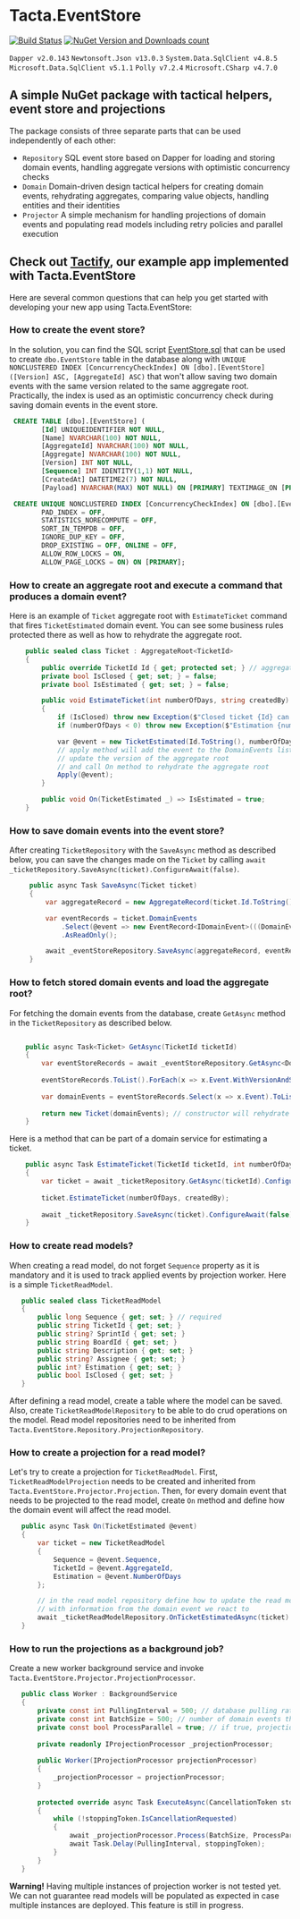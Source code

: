 # Tacta.EventStore

[![Build Status](https://app.travis-ci.com/tacta-io/Tacta.EventStore.svg?branch=main)](https://app.travis-ci.com/tacta-io/Tacta.EventStore) [![NuGet Version and Downloads count](https://buildstats.info/nuget/Tacta.EventStore)](https://www.nuget.org/packages/Tacta.EventStore)

 ``` Dapper v2.0.143 ``` ``` Newtonsoft.Json v13.0.3 ``` ``` System.Data.SqlClient v4.8.5 ``` ``` Microsoft.Data.SqlClient v5.1.1 ``` ``` Polly v7.2.4 ``` ``` Microsoft.CSharp v4.7.0 ``` 

 ## A simple NuGet package with tactical helpers, event store and projections
 
The package consists of three separate parts that can be used independently of each other:
- ``` Repository ``` SQL event store based on Dapper for loading and storing domain events, handling aggregate versions with optimistic concurrency checks
- ``` Domain ``` Domain-driven design tactical helpers for creating domain events, rehydrating aggregates, comparing value objects, handling entities and their identities
- ``` Projector ``` A simple mechanism for handling projections of domain events and populating read models including retry policies and parallel execution

 ## Check out [Tactify](https://github.com/tacta-io/Tactify), our example app implemented with Tacta.EventStore

Here are several common questions that can help you get started with developing your new app using Tacta.EventStore:

### How to create the event store?

In the solution, you can find the SQL script [EventStore.sql](https://github.com/tacta-io/Tacta.EventStore/blob/main/EventStore.sql) that can be used to create ``` dbo.EventStore ``` table in the database along with ``` UNIQUE NONCLUSTERED INDEX [ConcurrencyCheckIndex] ON [dbo].[EventStore] ([Version] ASC, [AggregateId] ASC) ``` that won't allow saving two domain events with the same version related to the same aggregate root. Practically, the index is used as an optimistic concurrency check during saving domain events in the event store.

```SQL
 CREATE TABLE [dbo].[EventStore] (
        [Id] UNIQUEIDENTIFIER NOT NULL,
        [Name] NVARCHAR(100) NOT NULL,
        [AggregateId] NVARCHAR(100) NOT NULL,
        [Aggregate] NVARCHAR(100) NOT NULL,
        [Version] INT NOT NULL,
        [Sequence] INT IDENTITY(1,1) NOT NULL,
        [CreatedAt] DATETIME2(7) NOT NULL,
        [Payload] NVARCHAR(MAX) NOT NULL) ON [PRIMARY] TEXTIMAGE_ON [PRIMARY];

 CREATE UNIQUE NONCLUSTERED INDEX [ConcurrencyCheckIndex] ON [dbo].[EventStore] ([Version] ASC, [AggregateId] ASC) WITH (
        PAD_INDEX = OFF,
        STATISTICS_NORECOMPUTE = OFF,
        SORT_IN_TEMPDB = OFF,
        IGNORE_DUP_KEY = OFF,
        DROP_EXISTING = OFF, ONLINE = OFF,
        ALLOW_ROW_LOCKS = ON,
        ALLOW_PAGE_LOCKS = ON) ON [PRIMARY];
```


### How to create an aggregate root and execute a command that produces a domain event?

Here is an example of ``` Ticket ``` aggregate root with ``` EstimateTicket ``` command that fires ``` TicketEstimated ``` domain event. You can see some business rules protected there as well as how to rehydrate the aggregate root.

```c#
    public sealed class Ticket : AggregateRoot<TicketId> 
    {
        public override TicketId Id { get; protected set; } // aggregate root identity
        private bool IsClosed { get; set; } = false;
        private bool IsEstimated { get; set; } = false;

        public void EstimateTicket(int numberOfDays, string createdBy) // estimate ticket command
        {
            if (IsClosed) throw new Exception($"Closed ticket {Id} can not be changed.");
            if (numberOfDays < 0) throw new Exception($"Estimation {numberOfDays} in not valid.");

            var @event = new TicketEstimated(Id.ToString(), numberOfDays, createdBy);
            // apply method will add the event to the DomainEvents list
            // update the version of the aggregate root
            // and call On method to rehydrate the aggregate root
            Apply(@event);
        }

        public void On(TicketEstimated _) => IsEstimated = true;
    }
```


### How to save domain events into the event store?

After creating ``` TicketRepository ``` with the ``` SaveAsync ``` method as described below, you can save the changes made on the ``` Ticket ```  by calling ``` await _ticketRepository.SaveAsync(ticket).ConfigureAwait(false) ```.

```c#
     public async Task SaveAsync(Ticket ticket)
     {
         var aggregateRecord = new AggregateRecord(ticket.Id.ToString(), ticket.GetType().Name, ticket.Version);

         var eventRecords = ticket.DomainEvents
             .Select(@event => new EventRecord<IDomainEvent>(((DomainEvent)@event).Id, @event.CreatedAt, @event)).ToList()
             .AsReadOnly();

         await _eventStoreRepository.SaveAsync(aggregateRecord, eventRecords).ConfigureAwait(false);
     }
```


### How to fetch stored domain events and load the aggregate root?

For fetching the domain events from the database, create ``` GetAsync ``` method in the ``` TicketRepository ``` as described below. 

```c#

    public async Task<Ticket> GetAsync(TicketId ticketId)
    {
        var eventStoreRecords = await _eventStoreRepository.GetAsync<DomainEvent>(ticketId.ToString()).ConfigureAwait(false);
   
        eventStoreRecords.ToList().ForEach(x => x.Event.WithVersionAndSequence(x.Version, x.Sequence));
   
        var domainEvents = eventStoreRecords.Select(x => x.Event).ToList().AsReadOnly();
   
        return new Ticket(domainEvents); // constructor will rehydrate the aggregate root
    }      
```

Here is a method that can be part of a domain service for estimating a ticket.
```c#
    public async Task EstimateTicket(TicketId ticketId, int numberOfDays, string createdBy)
    {
        var ticket = await _ticketRepository.GetAsync(ticketId).ConfigureAwait(false);
 
        ticket.EstimateTicket(numberOfDays, createdBy);
 
        await _ticketRepository.SaveAsync(ticket).ConfigureAwait(false);
    }
```

### How to create read models?

When creating a read model, do not forget ``` Sequence ``` property as it is mandatory and it is used to track applied events by projection worker. Here is a simple ``` TicketReadModel ```.

```c#
   public sealed class TicketReadModel
   {
       public long Sequence { get; set; } // required
       public string TicketId { get; set; }
       public string? SprintId { get; set; }
       public string BoardId { get; set; }
       public string Description { get; set; }
       public string? Assignee { get; set; }
       public int? Estimation { get; set; }
       public bool IsClosed { get; set; }
   }
```

After defining a read model, create a table where the model can be saved. Also, create ``` TicketReadModelRepository ``` to be able to do crud operations on the model. Read model repositories need to be inherited from ``` Tacta.EventStore.Repository.ProjectionRepository ```.

### How to create a projection for a read model?

Let's try to create a projection for ``` TicketReadModel ```. First, ``` TicketReadModelProjection ``` needs to be created and inherited from ``` Tacta.EventStore.Projector.Projection ```. Then, for every domain event that needs to be projected to the read model, create ``` On ``` method and define how the domain event will affect the read model.

```c#
   public async Task On(TicketEstimated @event)
   {
       var ticket = new TicketReadModel
       {
           Sequence = @event.Sequence,
           TicketId = @event.AggregateId,
           Estimation = @event.NumberOfDays
       };

       // in the read model repository define how to update the read model in the database
       // with information from the domain event we react to
       await _ticketReadModelRepository.OnTicketEstimatedAsync(ticket).ConfigureAwait(false);
   }
```


### How to run the projections as a background job?

Create a new worker background service and invoke ``` Tacta.EventStore.Projector.ProjectionProcessor ```. 

```c#
   public class Worker : BackgroundService
   {
       private const int PullingInterval = 500; // database pulling rate
       private const int BatchSize = 500; // number of domain events that will be pulled in batch
       private const bool ProcessParallel = true; // if true, projections will be handled in parallel
  
       private readonly IProjectionProcessor _projectionProcessor;
  
       public Worker(IProjectionProcessor projectionProcessor)
       {
           _projectionProcessor = projectionProcessor;
       }
  
       protected override async Task ExecuteAsync(CancellationToken stoppingToken)
       {
           while (!stoppingToken.IsCancellationRequested)
           {
               await _projectionProcessor.Process(BatchSize, ProcessParallel).ConfigureAwait(false);
               await Task.Delay(PullingInterval, stoppingToken);               
           }
       }
   }
```

**Warning!** Having multiple instances of projection worker is not tested yet. We can not guarantee read models will be populated as expected in case multiple instances are deployed. This feature is still in progress.





